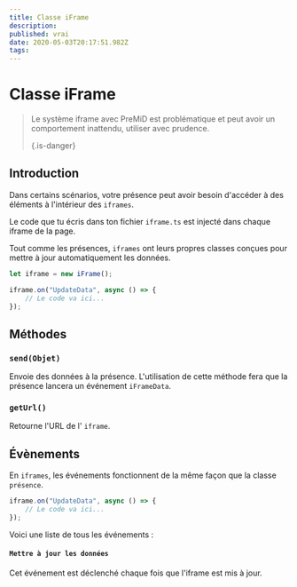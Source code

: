 ```yaml
---
title: Classe iFrame
description:
published: vrai
date: 2020-05-03T20:17:51.982Z
tags:
---
```


# Classe iFrame
> Le système iframe avec PreMiD est problématique et peut avoir un comportement inattendu, utiliser avec prudence. 
> 
> {.is-danger}

## Introduction

Dans certains scénarios, votre présence peut avoir besoin d'accéder à des éléments à l'intérieur des `iframes`.

Le code que tu écris dans ton fichier `iframe.ts` est injecté dans chaque iframe de la page.

Tout comme les présences, `iframes` ont leurs propres classes conçues pour mettre à jour automatiquement les données.

```typescript
let iframe = new iFrame();

iframe.on("UpdateData", async () => {
    // Le code va ici...
});
```

## Méthodes

### `send(Objet)`
Envoie des données à la présence. L'utilisation de cette méthode fera que la présence lancera un événement `iFrameData`.

### `getUrl()`
Retourne l'URL de l' `iframe`.

## Évènements
En `iframes`, les événements fonctionnent de la même façon que la classe `présence`.

```typescript
iframe.on("UpdateData", async () => {
    // Le code va ici...
});
```

Voici une liste de tous les événements :

#### `Mettre à jour les données`

Cet événement est déclenché chaque fois que l'iframe est mis à jour.
